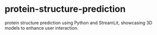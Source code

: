# protein-structure-prediction
protein structure prediction using Python and StreamLit, showcasing 3D models to enhance user interaction.
